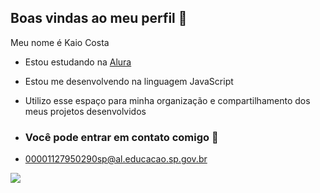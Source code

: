 ## Boas vindas ao meu perfil 🖤

 Meu nome é Kaio Costa

- Estou estudando na [Alura](http://www.alura.com.br)
- Estou me desenvolvendo na linguagem JavaScript
- Utilizo esse espaço para minha organização e compartilhamento dos meus projetos desenvolvidos

- ### Você pode entrar em contato comigo 📧

- 00001127950290sp@al.educacao.sp.gov.br



![](https://media1.tenor.com/m/ymPMPBANq68AAAAC/mthag_terraria.gif)
